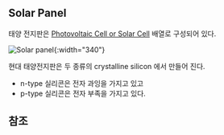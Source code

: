 ## Solar Panel

태양 전지판은 [Photovoltaic Cell or Solar Cell](https://en.wikipedia.org/wiki/Solar_cell) 배열로 구성되어 있다.

![Solar panel](https://upload.wikimedia.org/wikipedia/commons/9/90/Solar_cell.png){:width="340"}

현대 태양전지판은 두 종류의 crystalline silicon 에서 만들어 진다.
 - n-type 실리콘은 전자 과잉을 가지고 있고
 - p-type 실리콘은 전자 부족을 가지고 있다.


## 참조

[^1]: [Solar class](https://www.instructables.com/lesson/Solar-Panels/)



